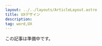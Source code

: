 ```yaml
---
layout: ../../layouts/ArticleLayout.astro
title: UXデザイン
description:
tag: word,UX
---
```


この記事は準備中です。
